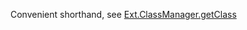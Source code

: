Convenient shorthand, see
<a href="#!/api/Ext.ClassManager-method-getClass" rel="Ext.ClassManager-method-getClass" class="docClass" >Ext.ClassManager.getClass</a>
